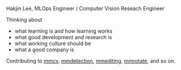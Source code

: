 Hakjin Lee, MLOps Engineer / Computer Vision Reseach Engineer

Thinking about
* what learning is and how learning works
* what good development and research is
* what working culture should be
* what a good company is

Contributing to [mmcv](https://github.com/open-mmlab/mmcv), [mmdetection](https://github.com/open-mmlab/mmdetection), [mmediting](https://github.com/open-mmlab/mmediting), [mmrotate](https://github.com/open-mmlab/mmrotate), and so on.


<!--
**nijkah/nijkah** is a ✨ _special_ ✨ repository because its `README.md` (this file) appears on your GitHub profile.

Here are some ideas to get you started:

- 🔭 I’m currently working on ...
- 🌱 I’m currently learning ...
- 👯 I’m looking to collaborate on ...
- 🤔 I’m looking for help with ...
- 💬 Ask me about ...
- 📫 How to reach me: ...
- 😄 Pronouns: ...
- ⚡ Fun fact: ...
-->
